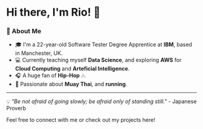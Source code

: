 # Hi there, I'm Rio! 👋

### 🌟 About Me
- 🎓 I'm a 22-year-old Software Tester Degree Apprentice at **IBM**, based in Manchester, UK.  
- 💻 Currently teaching myself **Data Science**, and exploring **AWS** for **Cloud Computing** and **Arteficial Intelligence**.  
- 🎧 A huge fan of **Hip-Hop** 🎶.  
- 🥋 Passionate about **Muay Thai**, and **running**.  

---

💡 *"Be not afraid of going slowly; be afraid only of standing still."* - Japanese Proverb  

Feel free to connect with me or check out my projects here!  
